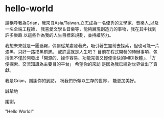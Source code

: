 # hello-world

請稱呼我為Grian，我來自Asia/Taiwan.立志成為一名優秀的文學家、音樂人,以及一名全端工程師，
我喜愛文學＆音樂等，能夠展現創造力的事物，我在其中找到許多樂趣
以這些作為我的人生目標來規劃，並持續努力。

我想未來就是一團迷霧，偶爾從某處發著光，吸引著生靈前去探索，但也可能一片漆黑，只好一路摸黑前進。
或許這就是人生吧？
目前在程式開發的待辦事項，包括但不僅於開發出「開源的、操作容易、功能完善又輕便愉快的MIDI軟體」、「方便探索、交流知識為主要目的平台」
希望你的來訪
是因為我已經對世界做出了貢獻。

我是Grian，謝謝你的到訪，
祝我們所賴以生存的世界，
能更加美好。

誠摯地

謝謝。




"Hello World!"
